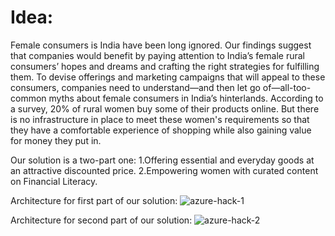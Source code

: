 # Idea: 

Female consumers is India have been long ignored. Our findings suggest that companies would benefit by paying attention to India’s female rural consumers’ hopes and dreams and crafting the right strategies for fulfilling them.
To devise offerings and marketing campaigns that will appeal to these consumers, companies need to understand—and then let go of—all-too-common myths about female consumers in India’s hinterlands.
According to a survey, 20% of rural women buy some of their products online. But there is no infrastructure in place to meet these women's requirements so that they have a comfortable experience of shopping while also gaining value for money they put in.

Our solution is a two-part one:
1.Offering essential and everyday goods at an attractive discounted price.
2.Empowering women with curated content on Financial Literacy.

Architecture for first part of our solution:
![azure-hack-1](https://user-images.githubusercontent.com/74253329/174651579-83eb5bbd-3172-476a-b797-1e4f075545c9.png)

Architecture for second part of our solution:
![azure-hack-2](https://user-images.githubusercontent.com/74253329/174651692-1725c3b0-835a-45d3-bd25-995df488834e.png)

